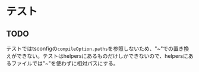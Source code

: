# テスト

## TODO

テストではtsconfigの`compileOption.paths`を参照しないため、"~"での置き換えができない。テストはhelpersにあるものだけしかできないので、helpersにあるファイルでは"~"を使わずに相対パスにする。
